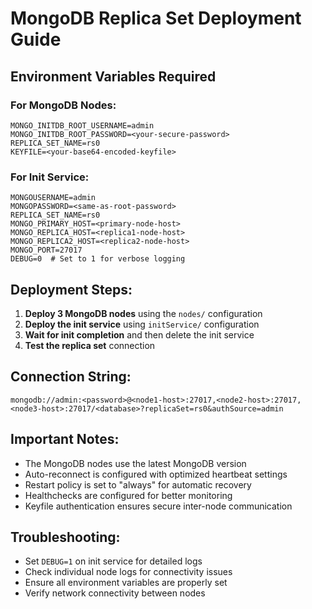 # MongoDB Replica Set Deployment Guide

## Environment Variables Required

### For MongoDB Nodes:

```
MONGO_INITDB_ROOT_USERNAME=admin
MONGO_INITDB_ROOT_PASSWORD=<your-secure-password>
REPLICA_SET_NAME=rs0
KEYFILE=<your-base64-encoded-keyfile>
```

### For Init Service:

```
MONGOUSERNAME=admin
MONGOPASSWORD=<same-as-root-password>
REPLICA_SET_NAME=rs0
MONGO_PRIMARY_HOST=<primary-node-host>
MONGO_REPLICA_HOST=<replica1-node-host>
MONGO_REPLICA2_HOST=<replica2-node-host>
MONGO_PORT=27017
DEBUG=0  # Set to 1 for verbose logging
```

## Deployment Steps:

1. **Deploy 3 MongoDB nodes** using the `nodes/` configuration
2. **Deploy the init service** using `initService/` configuration
3. **Wait for init completion** and then delete the init service
4. **Test the replica set** connection

## Connection String:

```
mongodb://admin:<password>@<node1-host>:27017,<node2-host>:27017,<node3-host>:27017/<database>?replicaSet=rs0&authSource=admin
```

## Important Notes:

- The MongoDB nodes use the latest MongoDB version
- Auto-reconnect is configured with optimized heartbeat settings
- Restart policy is set to "always" for automatic recovery
- Healthchecks are configured for better monitoring
- Keyfile authentication ensures secure inter-node communication

## Troubleshooting:

- Set `DEBUG=1` on init service for detailed logs
- Check individual node logs for connectivity issues
- Ensure all environment variables are properly set
- Verify network connectivity between nodes
